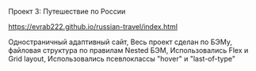 Проект 3: Путешествие по России


https://evrab222.github.io/russian-travel/index.html

Одностраничный адаптивный сайт,
Весь проект сделан по БЭМу, файловая структура по правилам Nested БЭМ,
Использовались Flex и Grid layout,
Использовались псевлоклассы "hover" и "last-of-type"
